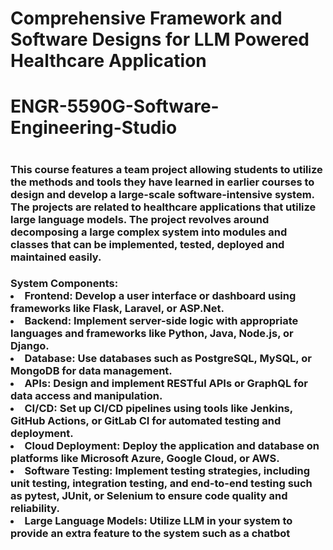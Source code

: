 <h1> Comprehensive Framework and Software Designs for LLM Powered Healthcare Application <h1>
<h1> ENGR-5590G-Software-Engineering-Studio <h1>
<h3> This course features a team project allowing students to utilize the methods and tools they have learned in earlier courses to design and develop a large-scale software-intensive system. The projects are related to healthcare applications that utilize large language models. The project revolves around decomposing a large complex system into modules and classes that can be implemented, tested, deployed and maintained easily. <h3>
System Components:
<li> Frontend: Develop a user interface or dashboard using frameworks like Flask,
Laravel, or ASP.Net.
<li> Backend: Implement server-side logic with appropriate languages and frameworks like
Python, Java, Node.js, or Django.
<li> Database: Use databases such as PostgreSQL, MySQL, or MongoDB for data
management.
<li> APIs: Design and implement RESTful APIs or GraphQL for data access and
manipulation. 
<li> CI/CD: Set up CI/CD pipelines using tools like Jenkins, GitHub Actions, or GitLab CI
for automated testing and deployment.
<li> Cloud Deployment: Deploy the application and database on platforms like Microsoft
Azure, Google Cloud, or AWS. 
<li> Software Testing: Implement testing strategies, including unit testing, integration
testing, and end-to-end testing such as pytest, JUnit, or Selenium to ensure code quality
and reliability.
<li> Large Language Models: Utilize LLM in your system to provide an extra feature to the system such as a chatbot 
